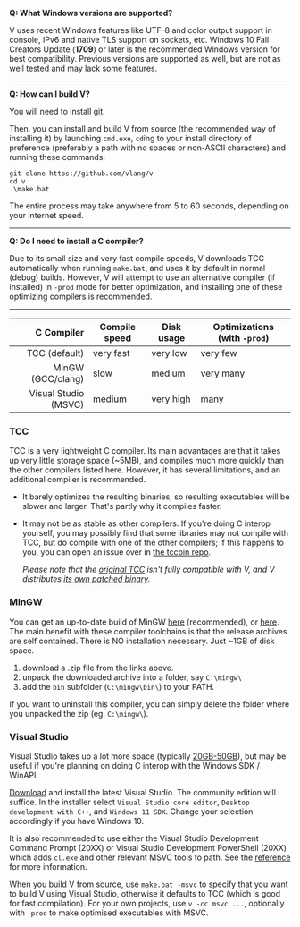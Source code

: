 **Q: What Windows versions are supported?**

V uses recent Windows features like UTF-8 and color output support in console, IPv6 and native TLS support on sockets, etc. Windows 10 Fall Creators Update (**1709**) or later is the recommended Windows version for best compatibility. Previous versions are supported as well, but are not as well tested and may lack some features.

***

**Q: How can I build V?**

You will need to install [git](https://gitforwindows.org).

Then, you can install and build V from source (the recommended way of installing it) by launching `cmd.exe`, `cd`ing to your install directory of preference (preferably a path with no spaces or non-ASCII characters) and running these commands:

```
git clone https://github.com/vlang/v
cd v
.\make.bat
```

The entire process may take anywhere from 5 to 60 seconds, depending on your internet speed.

***

**Q: Do I need to install a C compiler?**

Due to its small size and very fast compile speeds, V downloads TCC automatically when running `make.bat`, and uses it by default in normal (debug) builds. However, V will attempt to use an alternative compiler (if installed) in `-prod` mode for better optimization, and installing one of these optimizing compilers is recommended.

***

| C Compiler           | Compile speed | Disk usage  | Optimizations (with `-prod`) |
|---------------------:|---------------|-------------|---------------|
| TCC (default)        | very fast     | very low    | very few      |
| MinGW (GCC/clang)    | slow          | medium      | very many     |
| Visual Studio (MSVC) | medium        | very high   | many          |

### TCC

TCC is a very lightweight C compiler. Its main advantages are that it takes up very little storage space (~5MB), and compiles much more quickly than the other compilers listed here. However, it has several limitations, and an additional compiler is recommended.
 - It barely optimizes the resulting binaries, so resulting executables will be slower and larger. That's partly why it compiles faster.
 - It may not be as stable as other compilers. If you're doing C interop yourself, you may possibly find that some libraries may not compile with TCC, but do compile with one of the other compilers; if this happens to you, you can open an issue over in [the tccbin repo](https://github.com/vlang/tccbin).

    *Please note that the [original TCC](https://repo.or.cz/tinycc.git) isn't fully compatible with V, and V distributes [its own patched binary](https://github.com/vlang/tccbin/tree/thirdparty-windows-amd64).*

### MinGW

You can get an up-to-date build of MinGW [here](https://winlibs.com/) (recommended), or [here](https://github.com/mstorsjo/llvm-mingw/releases). The main benefit with these compiler toolchains is that the release archives are self contained. There is NO installation necessary. Just ~1GB of disk space.

1) download a .zip file from the links above.
2) unpack the downloaded archive into a folder, say `C:\mingw\`
3) add the `bin` subfolder (`C:\mingw\bin\`) to your PATH.

If you want to uninstall this compiler, you can simply delete the folder where you unpacked the zip (eg. `C:\mingw\`).

### Visual Studio

Visual Studio takes up a lot more space (typically [20GB-50GB](https://learn.microsoft.com/en-us/visualstudio/releases/2022/system-requirements#hardware)), but may be useful if you're planning on doing C interop with the Windows SDK / WinAPI.

[Download](https://visualstudio.microsoft.com/vs/) and install the latest Visual Studio. The community edition will suffice. In the installer select `Visual Studio core editor`, `Desktop development with C++`, and `Windows 11 SDK`. Change your selection accordingly if you have Windows 10.

It is also recommended to use either the Visual Studio Development Command Prompt (20XX) or Visual Studio Development PowerShell (20XX) which adds `cl.exe` and other relevant MSVC tools to path. See the [reference](https://learn.microsoft.com/en-us/visualstudio/ide/reference/command-prompt-powershell) for more information.

When you build V from source, use `make.bat -msvc` to specify that you want to build V using Visual Studio, otherwise it defaults to TCC (which is good for fast compilation). For your own projects, use `v -cc msvc ...`, optionally with `-prod` to make optimised executables with MSVC.

